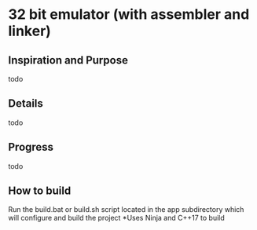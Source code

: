 # 32 bit emulator (with assembler and linker)
## Inspiration and Purpose
todo

## Details
todo

## Progress
todo

## How to build
Run the build.bat or build.sh script located in the app subdirectory which will configure and build the project
*Uses Ninja and C++17 to build

